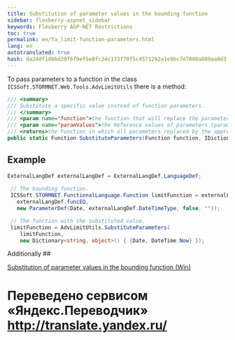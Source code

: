 ```yaml
--- 
title: Substitution of parameter values in the bounding function 
sidebar: flexberry-aspnet_sidebar 
keywords: Flexberry ASP-NET Restrictions 
toc: true 
permalink: en/fa_limit-function-parameters.html 
lang: en 
autotranslated: true 
hash: da24df1d8bd20f6f9ef5e8fc24c173f70f5c4571292a1e9bc7e7800a809aa0d3 
--- 
```


To pass parameters to a function in the class `ICSSoft.STORMNET.Web.Tools.AdvLimitUtils` there is a method: 

```csharp 
/// <summary> 
/// Substitute a specific value instead of function parameters. 
/// </summary> 
/// <param name="function">the function that will replace the parameters.</param> 
/// <param name="paramValues">the Reference values of parameters (parameter name - value).</param> 
/// <returns>the Function in which all parameters replaced by the appropriate values.</returns> 
public static Function SubstituteParameters(Function function, IDictionary<string, object> paramValues)
``` 

## Example 

```csharp
ExternalLangDef externalLangDef = ExternalLangDef.LanguageDef;
 
 // The bounding function. 
 ICSSoft.STORMNET.FunctionalLanguage.Function limitFunction = externalLangDef.GetFunction(
   externalLangDef.funcEQ,
   new ParameterDef(Date, externalLangDef.DateTimeType, false, "")); 

 // The function with the substituted value. 
 limitFunction = AdvLimitUtils.SubstituteParameters(
    limitFunction,
    new Dictionary<string, object>() { {Date, DateTime.Now} });
``` 

Additionally ## 

[Substitution of parameter values in the bounding function (Win)](fw_limit-function-insert-parameters-values.html) 



 # Переведено сервисом «Яндекс.Переводчик» http://translate.yandex.ru/